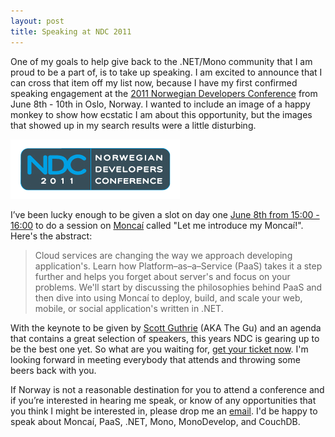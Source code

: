 ```yaml
---
layout: post
title: Speaking at NDC 2011
---
```


One of my goals to help give back to the .NET/Mono community that I am proud to be a part of, is to take up speaking.  I am excited to announce that I can cross that item off my list now, because I have my first confirmed speaking engagement at the [2011 Norwegian Developers Conference][ndc2011] from June 8th - 10th in Oslo, Norway.  I wanted to include an image of a happy monkey to show how ecstatic I am about this opportunity, but the images that showed up in my search results were a little disturbing.

<a href="http://ndc2011.no/" title="NDC 2011"><img src="/images/post-assets/2011-03-17-speaking-at-ndc-2011/ndc2011_logo.png" alt="NDC 2011" /></a>

I’ve been lucky enough to be given a slot on day one [June 8th from 15:00 - 16:00][ndc-agenda] to do a session on [Monca&#237;][moncai] called "Let me introduce my Monca&#237;!".  Here's the abstract:

> Cloud services are changing the way we approach developing application's.  Learn how Platform–as–a–Service (PaaS) takes it a step further and
> helps you forget about server's and focus on your problems.  We'll start by discussing the philosophies behind PaaS and then dive into using
> Monca&#237; to deploy, build, and scale your web, mobile, or social application's written in .NET.

With the keynote to be given by [Scott Guthrie][thegu] (AKA The Gu) and an agenda that contains a great selection of speakers, this years NDC is gearing up to be the best one yet.  So what are you waiting for, [get your ticket now][ndc-tickets].  I'm looking forward in meeting everybody that attends and throwing some beers back with you. 

If Norway is not a reasonable destination for you to attend a conference and if you’re interested in hearing me speak, or know of any opportunities that you think I might be interested in, please drop me an [email][email].  I'd be happy to speak about Monca&#237;, PaaS, .NET, Mono, MonoDevelop, and CouchDB.

[ndc2011]: http://ndc2011.no/
[ndc-agenda]: http://ndc2011.no/agenda.aspx?cat=1071
[moncai]: http://moncai.com/
[thegu]: http://www.scottgu.com/
[ndc-tickets]: http://ndc2011.no/tickets/
[email]: mailto:dwragan@gmail.com